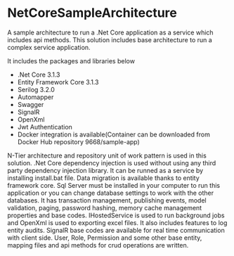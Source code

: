 # NetCoreSampleArchitecture

A sample architecture to run a .Net Core application as a service which includes api methods. This solution includes base architecture to
run a complex service application.

It includes the packages and libraries below

- .Net Core 3.1.3
- Entity Framework Core 3.1.3
- Serilog 3.2.0
- Automapper
- Swagger
- SignalR
- OpenXml
- Jwt Authentication
- Docker integration is available(Container can be downloaded from Docker Hub repository 9668/sample-app)

N-Tier architecture and repository unit of work pattern is used in this solution. .Net Core dependency injection 
is used without using any third party dependency injection library. It can be runned as a service by installing
install.bat file. Data migration is available thanks to entity framework core. Sql Server must be installed in your computer to run
this application or you can change database settings to work with the other databases. It has transaction management, publishing events, 
model validation, paging, password hashing, memory cache management properties and base codes. IHostedService is used to run background 
jobs and OpenXml is used to exporting excel files. It also includes features to log entity audits. SignalR base codes are available for 
real time communication with client side. User, Role, Permission and some other base entity, mapping files and api methods for crud 
operations are written.  
